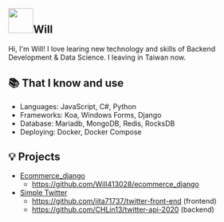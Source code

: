 ## <img width="50px" src="https://raw.githubusercontent.com/ms314006/ms314006/basic/resource/gqsm.png" />Will

Hi, I'm Will! I love learing new technology and skills of Backend Development & Data Science. I leaving in Taiwan now.

## 📚 That I know and use
- Languages: JavaScript, C#, Python
- Frameworks: Koa, Windows Forms, Django 
- Database: Mariadb, MongoDB, Redis, RocksDB
- Deploying: Docker, Docker Compose

## 💡 Projects
- [Ecommerce_django](https://github.com/Will413028/ecommerce_django)  
  - https://github.com/Will413028/ecommerce_django
- [Simple Twitter](https://github.com/CHLin13/twitter-api-2020) 
  - https://github.com/iita71737/twitter-front-end (frontend)
  - https://github.com/CHLin13/twitter-api-2020 (backend)

